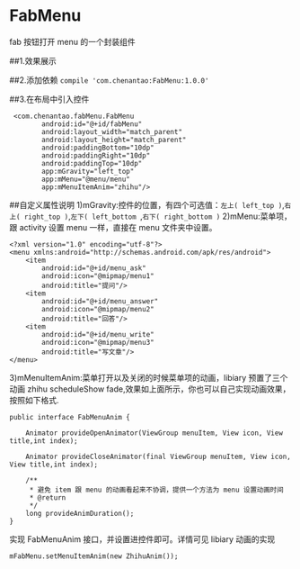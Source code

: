 # FabMenu
fab 按钮打开 menu 的一个封装组件

##1.效果展示

##2.添加依赖
```compile 'com.chenantao:FabMenu:1.0.0'```

##3.在布局中引入控件
```
 <com.chenantao.fabMenu.FabMenu
        android:id="@+id/fabMenu"
        android:layout_width="match_parent"
        android:layout_height="match_parent"
        android:paddingBottom="10dp"
        android:paddingRight="10dp"
        android:paddingTop="10dp"
        app:mGravity="left_top"
        app:mMenu="@menu/menu"
        app:mMenuItemAnim="zhihu"/>
```
##自定义属性说明
1)mGravity:控件的位置，有四个可选值：`左上( left_top )`,`右上( right_top )`,`左下( left_bottom `,`右下( right_bottom )`
2)mMenu:菜单项，跟 activity 设置 menu 一样，直接在 menu 文件夹中设置。
```
<?xml version="1.0" encoding="utf-8"?>
<menu xmlns:android="http://schemas.android.com/apk/res/android">
    <item
        android:id="@+id/menu_ask"
        android:icon="@mipmap/menu1"
        android:title="提问"/>
    <item
        android:id="@+id/menu_answer"
        android:icon="@mipmap/menu2"
        android:title="回答"/>
    <item
        android:id="@+id/menu_write"
        android:icon="@mipmap/menu3"
        android:title="写文章"/>
</menu>
```
3)mMenuItemAnim:菜单打开以及关闭的时候菜单项的动画，libiary 预置了三个动画 zhihu scheduleShow fade,效果如上面所示，你也可以自己实现动画效果，按照如下格式.
```
public interface FabMenuAnim {

	Animator provideOpenAnimator(ViewGroup menuItem, View icon, View title,int index);

	Animator provideCloseAnimator(final ViewGroup menuItem, View icon, View title,int index);

	/**
	 * 避免 item 跟 menu 的动画看起来不协调，提供一个方法为 menu 设置动画时间
	 * @return
	 */
	long provideAnimDuration();
}
```
实现 FabMenuAnim 接口，并设置进控件即可。详情可见 libiary 动画的实现
```
mFabMenu.setMenuItemAnim(new ZhihuAnim());
```
